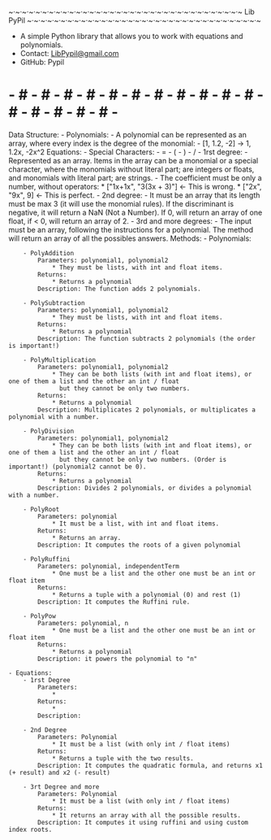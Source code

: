 ~·~·~·~·~·~·~·~·~·~·~·~·~·~·~·~·~·~·~·~·~·~·~·~·~·~·~·~·~·~·~·~·~·~·~
                                Lib PyPil
~·~·~·~·~·~·~·~·~·~·~·~·~·~·~·~·~·~·~·~·~·~·~·~·~·~·~·~·~·~·~·~·~·~·~
- A simple Python library that allows you to work with equations and 
  polynomials.
- Contact: LibPypil@gmail.com 
- GitHub: Pypil
# - # - # - # - # - # - # - # - # - # - # - # - # - # - # - # - # - #
Data Structure:
    - Polynomials:
        - A polynomial can be represented as an array, where every
          index is the degree of the monomial:
        - [1, 1.2, -2] -> 1, 1.2x, -2x^2
    Equations:
        - Special Characters:
            - =
            - (
            - )
            - /
        - 1rst degree:
            - Represented as an array. Items in the array can be a monomial
              or a special character, where the monomials without literal part;
              are integers or floats, and monomials with literal part; are strings.
            - The coefficient must be only a number, without operators: 
               * ["1x+1x", "3(3x + 3)"] <- This is wrong.
               * ["2x", "9x", 9] <- This is perfect.
        - 2nd degree:
            - It must be an array that its length must be max 3 (it will use 
              the monomial rules). If the discriminant is negative, it will
              return a NaN (Not a Number). If 0, will return an array of one
              float, if < 0, will return an array of 2.
        - 3rd and more degrees:
            - The input must be an array, following the instructions for a polynomial.
              The method will return an array of all the possibles answers.
Methods:
    - Polynomials:

        - PolyAddition
            Parameters: polynomial1, polynomial2 
                * They must be lists, with int and float items.
            Returns:
                * Returns a polynomial
            Description: The function adds 2 polynomials.

        - PolySubtraction
            Parameters: polynomial1, polynomial2
                * They must be lists, with int and float items.
            Returns:   
                * Returns a polynomial
            Description: The function subtracts 2 polynomials (the order is important!)

        - PolyMultiplication
            Parameters: polynomial1, polynomial2
                * They can be both lists (with int and float items), or one of them a list and the other an int / float
                  but they cannot be only two numbers.
            Returns:
                * Returns a polynomial
            Description: Multiplicates 2 polynomials, or multiplicates a polynomial with a number.

        - PolyDivision
            Parameters: polynomial1, polynomial2
                * They can be both lists (with int and float items), or one of them a list and the other an int / float
                  but they cannot be only two numbers. (Order is important!) (polynomial2 cannot be 0).
            Returns:
                * Returns a polynomial
            Description: Divides 2 polynomials, or divides a polynomial with a number.

        - PolyRoot
            Parameters: polynomial
                * It must be a list, with int and float items.
            Returns:  
                * Returns an array.
            Description: It computes the roots of a given polynomial

        - PolyRuffini
            Parameters: polynomial, independentTerm
                * One must be a list and the other one must be an int or float item
            Returns: 
                * Returns a tuple with a polynomial (0) and rest (1)
            Description: It computes the Ruffini rule.

        - PolyPow
            Parameters: polynomial, n
                * One must be a list and the other one must be an int or float item
            Returns: 
                * Returns a polynomial
            Description: it powers the polynomial to "n"

    - Equations:
        - 1rst Degree
            Parameters:
                *
            Returns:
                *
            Description:

        - 2nd Degree
            Parameters: Polynomial
                * It must be a list (with only int / float items)
            Returns:
                * Returns a tuple with the two results.
            Description: It computes the quadratic formula, and returns x1 (+ result) and x2 (- result)

        - 3rt Degree and more
            Parameters: Polynomial
                * It must be a list (with only int / float items)
            Returns:
                * It returns an array with all the possible results.
            Description: It computes it using ruffini and using custom index roots.